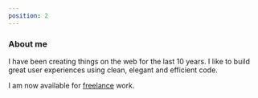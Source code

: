 ```yaml
---
position: 2
---
```


### About me

I have been creating things on the web for the last 10 years. I like to build great user experiences using clean, elegant and efficient code.

I am now available for <u>freelance</u> work.
